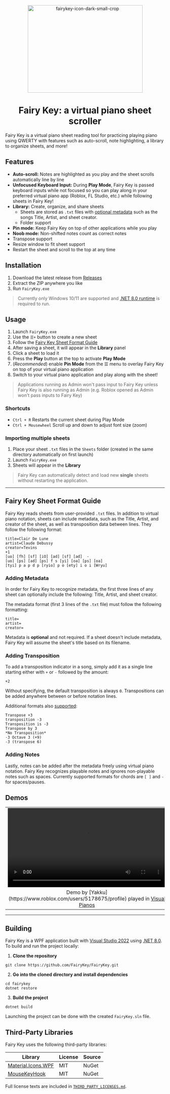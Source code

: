 <div align="center">
<img width="363" height="276" alt="fairykey-icon-dark-small-crop" src="https://github.com/user-attachments/assets/38239d84-62d1-4a81-9e85-bd91c210cd40" />

# Fairy Key: a virtual piano sheet scroller
</div>

Fairy Key is a virtual piano sheet reading tool for practicing playing piano using QWERTY with features such as auto-scroll, note highlighting, a library to organize sheets, and more! 

## Features
- **Auto-scroll:** Notes are highlighted as you play and the sheet scrolls automatically line by line
- **Unfocused Keyboard Input:** During **Play Mode**, Fairy Key is passed keyboard inputs while not focused so you can play along in your preferred virtual piano app (Roblox, FL Studio, etc.) while following sheets in Fairy Key!
- **Library:** Create, organize, and share sheets
	- Sheets are stored as `.txt` files with [optional metadata](#fairy-key-sheet-format-guide) such as the songs Title, Artist, and sheet creator.
	- Folder support
- **Pin mode:** Keep Fairy Key on top of other applications while you play
- **Noob mode:** Non-shifted notes count as correct notes
- Transpose support
- Resize window to fit sheet support
- Restart the sheet and scroll to the top at any time

## Installation
1. Download the latest release from [Releases](https://github.com/FairyKey/FairyKey/releases)
2. Extract the ZIP anywhere you like 
3. Run `FairyKey.exe` 

> Currently only Windows 10/11 are supported and [.NET 8.0 runtime](https://dotnet.microsoft.com/en-us/download/dotnet/8.0) is required to run.

## Usage

1. Launch `FairyKey.exe`
2. Use the `☰+` button to create a new sheet
3. Follow the [Fairy Key Sheet Format Guide](#fairy-key-sheet-format-guide)
4. After saving a sheet, it will appear in the **Library** panel
5. Click a sheet to load it
6. Press the **Play** button at the top to activate **Play Mode**
7. (*Recommended*) enable **Pin Mode** from the ☰ menu to overlay Fairy Key on top of your virtual piano application
8. Switch to your virtual piano application and play along with the sheet!
   
> Applications running as Admin won't pass input to Fairy Key unless Fairy Key is also running as Admin (e.g. Roblox opened as Admin won't pass inputs to Fairy Key)

### Shortcuts
- `Ctrl + R` Restarts the current sheet during Play Mode
- `Ctrl + Mousewheel` Scroll up and down to adjust font size (zoom)

### Importing multiple sheets
1. Place your sheet `.txt` files in the `Sheets` folder (created in the same directory automatically on first launch)
2. Launch `FairyKey.exe`
3. Sheets will appear in the **Library**

> Fairy Key can automatically detect and load new **single** sheets without restarting the application.


---

## Fairy Key Sheet Format Guide
Fairy Key reads sheets from user-provided `.txt` files. In addition to virtual piano notation, sheets can include metadata, such as the Title, Artist, and creator of the sheet, as well as transposition data between lines. They follow the following format:

```
title=Clair De Lune
artist=Claude Debussy  
creator=Tevins
+1
[uo] [fh] [sf] [iO] [ad] [sf] [ad]  -
[uo] [ps] [ad] [ps] f s [yi] [oa] [ps] [oa]  
[tyi] p a p d p [ryio] p o [ety] i o i [Wryu]
```
### Adding Metadata
In order for Fairy Key to recognize metadata, the first three lines of any sheet can optionally include the following: Title, Artist, and sheet creator. 

The metadata format (first 3 lines of the `.txt` file) must follow the following formatting:
```
title=
artist=
creator=
```  
Metadata is **optional** and not required. If a sheet doesn't include metadata, Fairy Key will assume the sheet's title based on its filename.

### Adding Transposition
To add a transposition indicator in a song, simply add it as a single line starting either with `+` or `-` followed by the amount:
```
+2
```
Without specifying, the default transposition is always `0`. Transpositions can be added anywhere between or before notation lines.

Additional formats also [supported](https://github.com/FairyKey/FairyKey/discussions/3#discussioncomment-14650256):
```
Transpose +3
transposition -3
Transposition is -3
Transpose by 3
*No Transposition*
-3 Octave 3 (+9)
-3 (transpose 6)
```


### Adding Notes
Lastly, notes can be added after the metadata freely using virtual piano notation. Fairy Key recognizes playable notes and ignores non-playable notes such as spaces. Currently supported formats for chords are `[ ]` and `-` for spaces/pauses.


## Demos
<table align="center">
  <tr>
    <!-- Top row: Videos -->
    <td align="center">
      <video src="https://github.com/user-attachments/assets/200b3dc4-5f25-4ff5-b035-80c7d7cf94b4" width="500" controls></video>
    </td>
    <td align="center">
      <video src="https://github.com/user-attachments/assets/f811cdc1-3dfa-46f0-9ac5-a93a9f0a47f3" width="500" controls></video>
    </td>
  </tr>
  <tr>
    <!-- Bottom row: Captions -->
    <td align="center">
      Demo by [Yakku](https://www.roblox.com/users/5178675/profile) played in <a href="https://www.roblox.com/games/5593470048/Visual-Pianos">Visual Pianos</a>
    </td>
    <td align="center">
      Demo by <a href="https://www.twitch.tv/tevin_vr">tevin_vr</a> played in <a href="https://www.roblox.com/games/5593470048/Visual-Pianos">Visual Pianos</a>
    </td>
  </tr>
</table>




---

## Building

Fairy Key is a WPF application built with [Visual Studio 2022](https://visualstudio.microsoft.com/downloads/) using [.NET 8.0](https://dotnet.microsoft.com/en-us/download/dotnet/8.0).  To build and run the project locally:

1. **Clone the repository**
```
git clone https://github.com/FairyKey/FairyKey.git
```

2. **Go into the cloned directory and install dependencies**
```
cd fairykey
dotnet restore
```

3. **Build the project**
```
dotnet build
```

Launching the project can be done with the created `FairyKey.sln` file.

## Third-Party Libraries

Fairy Key uses the following third-party libraries:

| Library                                                                  | License | Source |
| ------------------------------------------------------------------------ | ------- | ------ |
| [Material.Icons.WPF](https://www.nuget.org/packages/Material.Icons.WPF/) | MIT     | NuGet  |
| [MouseKeyHook](https://www.nuget.org/packages/MouseKeyHook/)             | MIT     | NuGet  |

Full license texts are included in [`THIRD_PARTY_LICENSES.md`](https://github.com/FairyKey/FairyKey/blob/main/THIRD_PARTY_LICENSES.md).
